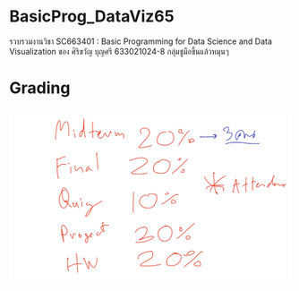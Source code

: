 # BasicProg_DataViz65
รวบรวมงานวิชา SC663401 : Basic Programming for Data Science and Data Visualization ของ ศิริขวัญ บุญศรี 633021024-8
กลุ่มชูมือขึ้นแล้วหมุนๆ
# Grading
![grading image](Grading.jpg)
